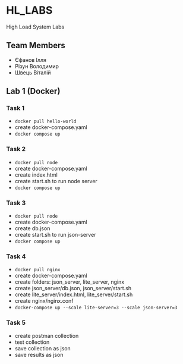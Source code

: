 # HL_LABS
High Load System Labs
## Team Members
- Єфанов Ілля
- Різун Володимир
- Швець Віталій

## Lab 1 (Docker)
### Task 1
- `docker pull hello-world`
- create docker-compose.yaml
- `docker compose up`

### Task 2
- `docker pull node`
- create docker-compose.yaml
- create index.html
- create start.sh to run node server
- `docker compose up`

### Task 3
- `docker pull node`
- create docker-compose.yaml
- create db.json
- create start.sh to run json-server
- `docker compose up`

### Task 4
- `docker pull nginx`
- create docker-compose.yaml
- create folders: json_server, lite_server, nginx
- create json_server/db.json, json_server/start.sh
- create lite_server/index.html, lite_server/start.sh
- create nginx/nginx.conf
- `docker-compose up --scale lite-server=3 --scale json-server=3`

### Task 5
- create postman collection
- test collection
- save collection as json
- save results as json